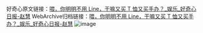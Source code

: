 好奇心原文链接：[喂，你明明不用 Line，干嘛又买 T 恤又买手办？_娱乐_好奇心日报-赵慧](https://www.qdaily.com/articles/189.html)
WebArchive归档链接：[喂，你明明不用 Line，干嘛又买 T 恤又买手办？_娱乐_好奇心日报-赵慧](http://web.archive.org/web/20170703234249/http://www.qdaily.com/articles/189.html)
![image](http://ww3.sinaimg.cn/large/007d5XDply1g3v3y97znyj30u069le81)